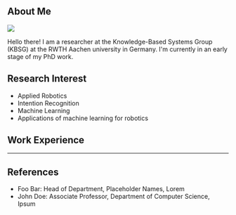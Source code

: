 ## About Me

<img class="profile-picture" src="behery.github.io/img/m-beherycircle.png">

Hello there! I am a researcher at the Knowledge-Based Systems Group (KBSG) at the RWTH Aachen university in Germany. I'm currently in an early stage of my PhD work. 

## Research Interest

- Applied Robotics
- Intention Recognition
- Machine Learning 
- Applications of machine learning for robotics

## Work Experience

---


## References

* Foo Bar: Head of Department, Placeholder Names, Lorem
* John Doe: Associate Professor, Department of Computer Science, Ipsum
